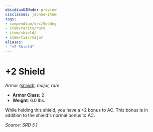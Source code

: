 ```yaml
---
obsidianUIMode: preview
cssclasses: json5e-item
tags:
- compendium/src/5e/dmg
- item/rarity/rare
- item/shield/
- item/tier/major
aliases: 
- "+2 Shield"
---
```

# +2 Shield
*Armor ([shield](compendium/items/shield.md)), major, rare*  

- **Armor Class**: 2
- **Weight**: 6.0 lbs.

While holding this shield, you have a +2 bonus to AC. This bonus is in addition to the shield's normal bonus to AC.

*Source: SRD 5.1*